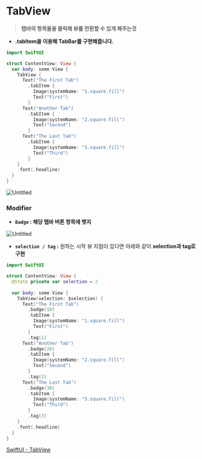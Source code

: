 # TabView

> **탭바의 항목들을 클릭해 뷰를 전환할 수 있게 해주는것**
> 
- **.tabItem을 이용해 TabBar를 구현해줍니다.**

```swift
import SwiftUI

struct ContentView: View {
  var body: some View {
    TabView {
      Text("The First Tab")
        .tabItem {
          Image(systemName: "1.square.fill")
          Text("First")
        }
      Text("Another Tab")
        .tabItem {
          Image(systemName: "2.square.fill")
          Text("Second")
        }
      Text("The Last Tab")
        .tabItem {
          Image(systemName: "3.square.fill")
          Text("Third")
        }
    }
    .font(.headline)
  }
}
```

![Untitled](https://prod-files-secure.s3.us-west-2.amazonaws.com/72606581-6bc2-40f1-a000-280f4c449173/8bc68192-d744-4d46-897c-bbfd86a5730a/Untitled.png)

### Modifier

- **`Badge` : 해당 탭바 버튼 항목에 뱃지**
    
    

![Untitled](https://prod-files-secure.s3.us-west-2.amazonaws.com/72606581-6bc2-40f1-a000-280f4c449173/7a016b09-1f81-4053-84b9-99f121604a51/Untitled.png)

- **`selection / tag` :** 원하는 시작 뷰 지점이 있다면 아래와 같이 **selection과 tag로 구현**

```swift
import SwiftUI

struct ContentView: View {
  @State private var selection = 2
  
  var body: some View {
    TabView(selection: $selection) {
      Text("The First Tab")
        .badge(10)
        .tabItem {
          Image(systemName: "1.square.fill")
          Text("First")
        }
        .tag(1)
      Text("Another Tab")
        .badge(20)
        .tabItem {
          Image(systemName: "2.square.fill")
          Text("Second")
        }
        .tag(2)
      Text("The Last Tab")
        .badge(30)
        .tabItem {
          Image(systemName: "3.square.fill")
          Text("Third")
        }
        .tag(3)
    }
    .font(.headline)
  }
}
```

[SwiftUI - TabView](https://green1229.tistory.com/234)
